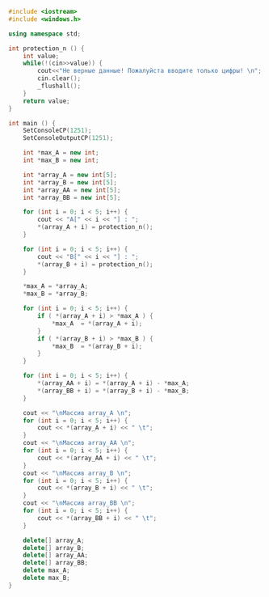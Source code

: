 ﻿```c++
#include <iostream>
#include <windows.h>

using namespace std;

int protection_n () {
	int value;
	while(!(cin>>value)) {
		cout<<"Не верные данные! Пожалуйста вводите только цифры! \n";
		cin.clear();
		_flushall();
	}
	return value;
}

int main () {
	SetConsoleCP(1251);
	SetConsoleOutputCP(1251);

	int *max_A = new int;
	int *max_B = new int;

	int *array_A = new int[5];
	int *array_B = new int[5];
	int *array_AA = new int[5];
	int *array_BB = new int[5];

	for (int i = 0; i < 5; i++) {
		cout << "A[" << i << "] : ";
		*(array_A + i) = protection_n();
	}

	for (int i = 0; i < 5; i++) {
		cout << "B[" << i << "] : ";
		*(array_B + i) = protection_n();
	}

	*max_A = *array_A;
	*max_B = *array_B;

	for (int i = 0; i < 5; i++) {
		if ( *(array_A + i) > *max_A ) {
			*max_A  = *(array_A + i);
		}
		if ( *(array_B + i) > *max_B ) {
			*max_B  = *(array_B + i);
		}
	}

	for (int i = 0; i < 5; i++) {
		*(array_AA + i) = *(array_A + i) - *max_A;
		*(array_BB + i) = *(array_B + i) - *max_B;
	}

	cout << "\nМассив array_A \n";
	for (int i = 0; i < 5; i++) {
		cout << *(array_A + i) << " \t";
	}
	cout << "\nМассив array_AA \n";
	for (int i = 0; i < 5; i++) {
		cout << *(array_AA + i) << " \t";
	}
	cout << "\nМассив array_B \n";
	for (int i = 0; i < 5; i++) {
		cout << *(array_B + i) << " \t";
	}
	cout << "\nМассив array_BB \n";
	for (int i = 0; i < 5; i++) {
		cout << *(array_BB + i) << " \t";
	}

	delete[] array_A;
	delete[] array_B;
	delete[] array_AA;
	delete[] array_BB;
	delete max_A;
	delete max_B;
}

```
